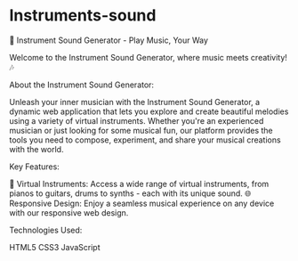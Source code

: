 # Instruments-sound
🎵 Instrument Sound Generator - Play Music, Your Way

Welcome to the Instrument Sound Generator, where music meets creativity! 🎶

About the Instrument Sound Generator:

Unleash your inner musician with the Instrument Sound Generator, a dynamic web application that lets you explore and create beautiful melodies using a variety of virtual instruments. Whether you're an experienced musician or just looking for some musical fun, our platform provides the tools you need to compose, experiment, and share your musical creations with the world.

Key Features:

🎸 Virtual Instruments: Access a wide range of virtual instruments, from pianos to guitars, drums to synths - each with its unique sound.
🌐 Responsive Design: Enjoy a seamless musical experience on any device with our responsive web design.

Technologies Used:

HTML5
CSS3
JavaScript

